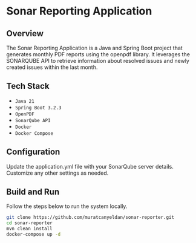 # **Sonar Reporting Application**

## Overview

The Sonar Reporting Application is a Java and Spring Boot project that generates monthly PDF reports using the openpdf library. It leverages the SONARQUBE API to retrieve information about resolved issues and newly created issues within the last month.

## Tech Stack

- `Java 21`
- `Spring Boot 3.2.3`
- `OpenPDF`
- `SonarQube API`
- `Docker`
- `Docker Compose`

## Configuration

Update the application.yml file with your SonarQube server details.
Customize any other settings as needed.

## Build and Run

Follow the steps below to run the system locally.

```bash
git clone https://github.com/muratcanyeldan/sonar-reporter.git
cd sonar-reporter
mvn clean install
docker-compose up -d
```